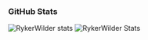### GitHub Stats

![RykerWilder stats](https://github-readme-stats.vercel.app/api?username=RykerWilder&show_icons=true&theme=tokyonight&include_all_commits=true)
![RykerWilder Stats](https://github-readme-stats.vercel.app/api/top-langs/?username=RykerWilder&layout=donut&theme=tokyonight)

